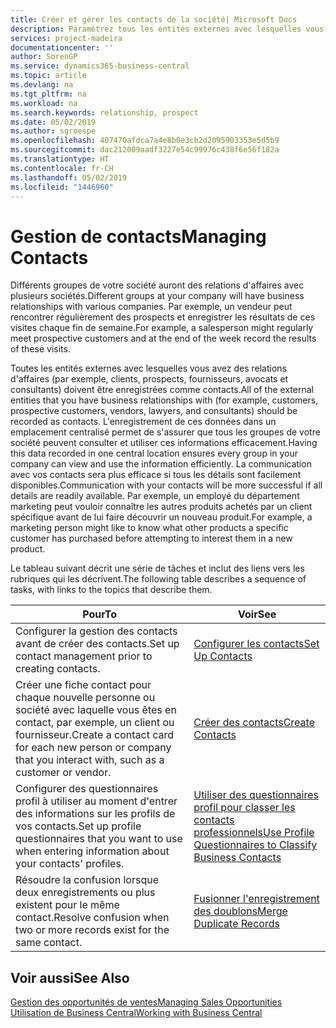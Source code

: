 ```yaml
---
title: Créer et gérer les contacts de la société| Microsoft Docs
description: Paramétrez tous les entités externes avec lesquelles vous avez une relation d'affaires (par exemple les prospects, les clients, les fournisseurs, et les consultants) comme contacts.
services: project-madeira
documentationcenter: ''
author: SorenGP
ms.service: dynamics365-business-central
ms.topic: article
ms.devlang: na
ms.tgt_pltfrm: na
ms.workload: na
ms.search.keywords: relationship, prospect
ms.date: 05/02/2019
ms.author: sgroespe
ms.openlocfilehash: 407470afdca7a4e8b0e3cb2d2095903353e5d5b9
ms.sourcegitcommit: dac212009aadf3227e54c99976c438f6e56f182a
ms.translationtype: HT
ms.contentlocale: fr-CH
ms.lasthandoff: 05/02/2019
ms.locfileid: "1446960"
---
```

# <a name="managing-contacts"></a><span data-ttu-id="d5639-103">Gestion de contacts</span><span class="sxs-lookup"><span data-stu-id="d5639-103">Managing Contacts</span></span>
<span data-ttu-id="d5639-104">Différents groupes de votre société auront des relations d'affaires avec plusieurs sociétés.</span><span class="sxs-lookup"><span data-stu-id="d5639-104">Different groups at your company will have business relationships with various companies.</span></span> <span data-ttu-id="d5639-105">Par exemple, un vendeur peut rencontrer régulièrement des prospects et enregistrer les résultats de ces visites chaque fin de semaine.</span><span class="sxs-lookup"><span data-stu-id="d5639-105">For example, a salesperson might regularly meet prospective customers and at the end of the week record the results of these visits.</span></span>

<span data-ttu-id="d5639-106">Toutes les entités externes avec lesquelles vous avez des relations d'affaires (par exemple, clients, prospects, fournisseurs, avocats et consultants) doivent être enregistrées comme contacts.</span><span class="sxs-lookup"><span data-stu-id="d5639-106">All of the external entities that you have business relationships with (for example, customers, prospective customers, vendors, lawyers, and consultants) should be recorded as contacts.</span></span> <span data-ttu-id="d5639-107">L'enregistrement de ces données dans un emplacement centralisé permet de s'assurer que tous les groupes de votre société peuvent consulter et utiliser ces informations efficacement.</span><span class="sxs-lookup"><span data-stu-id="d5639-107">Having this data recorded in one central location ensures every group in your company can view and use the information efficiently.</span></span> <span data-ttu-id="d5639-108">La communication avec vos contacts sera plus efficace si tous les détails sont facilement disponibles.</span><span class="sxs-lookup"><span data-stu-id="d5639-108">Communication with your contacts will be more successful if all details are readily available.</span></span> <span data-ttu-id="d5639-109">Par exemple, un employé du département marketing peut vouloir connaître les autres produits achetés par un client spécifique avant de lui faire découvrir un nouveau produit.</span><span class="sxs-lookup"><span data-stu-id="d5639-109">For example, a marketing person might like to know what other products a specific customer has purchased before attempting to interest them in a new product.</span></span>

<span data-ttu-id="d5639-110">Le tableau suivant décrit une série de tâches et inclut des liens vers les rubriques qui les décrivent.</span><span class="sxs-lookup"><span data-stu-id="d5639-110">The following table describes a sequence of tasks, with links to the topics that describe them.</span></span>

| <span data-ttu-id="d5639-111">Pour</span><span class="sxs-lookup"><span data-stu-id="d5639-111">To</span></span> | <span data-ttu-id="d5639-112">Voir</span><span class="sxs-lookup"><span data-stu-id="d5639-112">See</span></span> |
| --- | --- |
| <span data-ttu-id="d5639-113">Configurer la gestion des contacts avant de créer des contacts.</span><span class="sxs-lookup"><span data-stu-id="d5639-113">Set up contact management prior to creating contacts.</span></span> |[<span data-ttu-id="d5639-114">Configurer les contacts</span><span class="sxs-lookup"><span data-stu-id="d5639-114">Set Up Contacts</span></span>](marketing-setup-contacts.md) |
| <span data-ttu-id="d5639-115">Créer une fiche contact pour chaque nouvelle personne ou société avec laquelle vous êtes en contact, par exemple, un client ou fournisseur.</span><span class="sxs-lookup"><span data-stu-id="d5639-115">Create a contact card for each new person or company that you interact with, such as a customer or vendor.</span></span> |[<span data-ttu-id="d5639-116">Créer des contacts</span><span class="sxs-lookup"><span data-stu-id="d5639-116">Create Contacts</span></span>](marketing-create-contact-companies.md) |
|<span data-ttu-id="d5639-117">Configurer des questionnaires profil à utiliser au moment d'entrer des informations sur les profils de vos contacts.</span><span class="sxs-lookup"><span data-stu-id="d5639-117">Set up profile questionnaires that you want to use when entering information about your contacts' profiles.</span></span>|[<span data-ttu-id="d5639-118">Utiliser des questionnaires profil pour classer les contacts professionnels</span><span class="sxs-lookup"><span data-stu-id="d5639-118">Use Profile Questionnaires to Classify Business Contacts</span></span>](marketing-create-contact-profile-questionnaire.md)|
|<span data-ttu-id="d5639-119">Résoudre la confusion lorsque deux enregistrements ou plus existent pour le même contact.</span><span class="sxs-lookup"><span data-stu-id="d5639-119">Resolve confusion when two or more records exist for the same contact.</span></span>|[<span data-ttu-id="d5639-120">Fusionner l'enregistrement des doublons</span><span class="sxs-lookup"><span data-stu-id="d5639-120">Merge Duplicate Records</span></span>](sales-how-merge-duplicate-records.md)|

## <a name="see-also"></a><span data-ttu-id="d5639-121">Voir aussi</span><span class="sxs-lookup"><span data-stu-id="d5639-121">See Also</span></span>
[<span data-ttu-id="d5639-122">Gestion des opportunités de ventes</span><span class="sxs-lookup"><span data-stu-id="d5639-122">Managing Sales Opportunities</span></span>](marketing-manage-sales-opportunities.md)  
[<span data-ttu-id="d5639-123">Utilisation de Business Central</span><span class="sxs-lookup"><span data-stu-id="d5639-123">Working with Business Central</span></span>](ui-work-product.md)  
